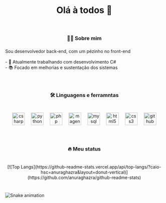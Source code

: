 <h1 align="center">Olá à todos 👋</h1>

###

<br clear="both">

<h3 align="center">👩‍💻 Sobre mim</h3>

###

<p align="left">Sou desenvolvedor back-end, com um pézinho no front-end<br><br>- 🔭 Atualmente trabalhando com desenvolvimento C#<br>- 📚 Focado em melhorias e sustentação dos sistemas</p>

###

<br clear="both">

<h3 align="center">🛠 Linguagens e ferramntas</h3>

###

<br clear="both">

<div align="center">
  <img src="https://cdn.jsdelivr.net/gh/devicons/devicon/icons/csharp/csharp-original.svg" height="40" alt="csharp logo"  />
  <img width="12" />
  <img src="https://cdn.jsdelivr.net/gh/devicons/devicon/icons/python/python-original.svg" height="40" alt="python logo"  />
  <img width="12" />
  <img src="https://cdn.jsdelivr.net/gh/devicons/devicon/icons/php/php-original.svg" height="40" alt="php logo"  />
  <img width="12" />
  <img src="https://cdn.jsdelivr.net/gh/devicons/devicon/icons/magento/magento-original.svg" height="40" alt="magento logo"  />
  <img width="12" />
  <img src="https://cdn.jsdelivr.net/gh/devicons/devicon/icons/mysql/mysql-original.svg" height="40" alt="mysql logo"  />
  <img width="12" />
  <img src="https://cdn.jsdelivr.net/gh/devicons/devicon/icons/html5/html5-original.svg" height="40" alt="html5 logo"  />
  <img width="12" />
  <img src="https://cdn.jsdelivr.net/gh/devicons/devicon/icons/css3/css3-original.svg" height="40" alt="css3 logo"  />
  <img width="12" />
  <img src="https://cdn.jsdelivr.net/gh/devicons/devicon/icons/github/github-original.svg" height="40" alt="github logo"  />
</div>

###

<br clear="both">

<h3 align="center">🔥   Meu status</h3>

###

<br clear="both">

<div align="center">
  [![Top Langs](https://github-readme-stats.vercel.app/api/top-langs/?caio-hsc=anuraghazra&layout=donut-vertical)](https://github.com/anuraghazra/github-readme-stats)
</div>

###

<br clear="both">

<img src="https://raw.githubusercontent.com/caio-hsc/caio-hsc/output/snake.svg" alt="Snake animation" />

###
